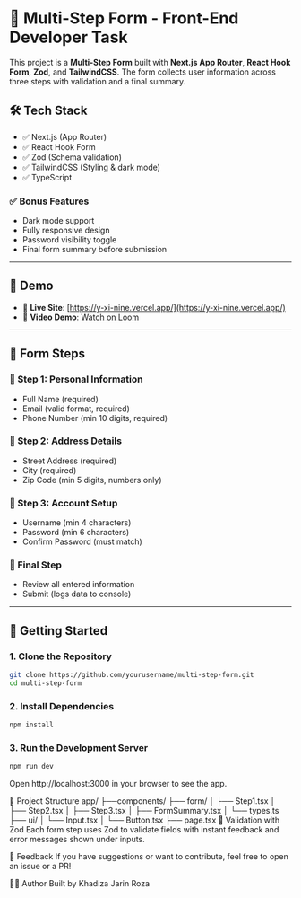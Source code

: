 # 🧩 Multi-Step Form - Front-End Developer Task

This project is a **Multi-Step Form** built with **Next.js App Router**, **React Hook Form**, **Zod**, and **TailwindCSS**. The form collects user information across three steps with validation and a final summary.

## 🛠 Tech Stack

- ✅ Next.js (App Router)
- ✅ React Hook Form
- ✅ Zod (Schema validation)
- ✅ TailwindCSS (Styling & dark mode)
- ✅ TypeScript

### ✅ Bonus Features

- Dark mode support
- Fully responsive design
- Password visibility toggle
- Final form summary before submission

---

## 📸 Demo

- 🔗 **Live Site**: [https://y-xi-nine.vercel.app/](https://y-xi-nine.vercel.app/)
- 🎥 **Video Demo**: [Watch on Loom](https://your-loom-video-link.com)

---

## 🧭 Form Steps

### 🔹 Step 1: Personal Information
- Full Name (required)
- Email (valid format, required)
- Phone Number (min 10 digits, required)

### 🔹 Step 2: Address Details
- Street Address (required)
- City (required)
- Zip Code (min 5 digits, numbers only)

### 🔹 Step 3: Account Setup
- Username (min 4 characters)
- Password (min 6 characters)
- Confirm Password (must match)

### 🔹 Final Step
- Review all entered information
- Submit (logs data to console)

---

## 🚀 Getting Started

### 1. Clone the Repository

```bash
git clone https://github.com/yourusername/multi-step-form.git
cd multi-step-form

```

### 2. Install Dependencies
```bash
npm install
```

### 3. Run the Development Server
```bash
npm run dev
```
Open http://localhost:3000 in your browser to see the app.

📂 Project Structure
app/
  ├──components/
    ├── form/
    │   ├── Step1.tsx
    │   ├── Step2.tsx
    │   ├── Step3.tsx
    │   ├── FormSummary.tsx
    │   └── types.ts
    ├── ui/
    │   └── Input.tsx
    │   └── Button.tsx
    ├── page.tsx
🧪 Validation with Zod
Each form step uses Zod to validate fields with instant feedback and error messages shown under inputs.

💬 Feedback
If you have suggestions or want to contribute, feel free to open an issue or a PR!

🧑‍💻 Author
Built by Khadiza Jarin Roza

